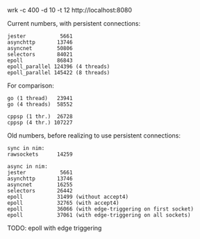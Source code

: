 wrk -c 400 -d 10 -t 12 http://localhost:8080

Current numbers, with persistent connections:

    jester           5661
    asynchttp       13746
    asyncnet        50806
    selectors       84021
    epoll           86843
    epoll_parallel 124396 (4 threads)
    epoll_parallel 145422 (8 threads)

For comparison:

    go (1 thread)   23941
    go (4 threads)  58552
    
    cppsp (1 thr.)  26728
    cppsp (4 thr.) 107227

Old numbers, before realizing to use persistent connections:

    sync in nim:
    rawsockets      14259
    
    async in nim:
    jester           5661
    asynchttp       13746
    asyncnet        16255
    selectors       26442
    epoll           31499 (without accept4)
    epoll           32765 (with accept4)
    epoll           36066 (with edge-triggering on first socket)
    epoll           37061 (with edge-triggering on all sockets)

TODO: epoll with edge triggering
